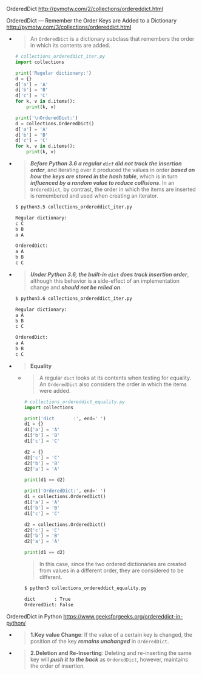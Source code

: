 
OrderedDict http://pymotw.com/2/collections/ordereddict.html

OrderedDict — Remember the Order Keys are Added to a Dictionary http://pymotw.com/3/collections/ordereddict.html
- > An `OrderedDict` is a dictionary subclass that remembers the order in which its contents are added.
  ```py
  # collections_ordereddict_iter.py
  import collections
  
  print('Regular dictionary:')
  d = {}
  d['a'] = 'A'
  d['b'] = 'B'
  d['c'] = 'C'
  for k, v in d.items():
      print(k, v)
  
  print('\nOrderedDict:')
  d = collections.OrderedDict()
  d['a'] = 'A'
  d['b'] = 'B'
  d['c'] = 'C'
  for k, v in d.items():
      print(k, v)
  ```
- > ***Before Python 3.6 a regular `dict` did not track the insertion order***, and iterating over it produced the values in order ***based on how the keys are stored in the hash table***, which is in turn ***influenced by a random value to reduce collisions***. In an `OrderedDict`, by contrast, the order in which the items are inserted is remembered and used when creating an iterator.
  ```sh
  $ python3.5 collections_ordereddict_iter.py
  
  Regular dictionary:
  c C
  b B
  a A
  
  OrderedDict:
  a A
  b B
  c C
  ```
- > ***Under Python 3.6, the built-in `dict` does track insertion order***, although this behavior is a side-effect of an implementation change and ***should not be relied on***.
  ```sh
  $ python3.6 collections_ordereddict_iter.py
  
  Regular dictionary:
  a A
  b B
  c C
  
  OrderedDict:
  a A
  b B
  c C
  ```
- > **Equality**
  * > A regular `dict` looks at its contents when testing for equality. An `OrderedDict` also considers the order in which the items were added.
    ```py
    # collections_ordereddict_equality.py
    import collections
    
    print('dict       :', end=' ')
    d1 = {}
    d1['a'] = 'A'
    d1['b'] = 'B'
    d1['c'] = 'C'
    
    d2 = {}
    d2['c'] = 'C'
    d2['b'] = 'B'
    d2['a'] = 'A'
    
    print(d1 == d2)
    
    print('OrderedDict:', end=' ')
    d1 = collections.OrderedDict()
    d1['a'] = 'A'
    d1['b'] = 'B'
    d1['c'] = 'C'
    
    d2 = collections.OrderedDict()
    d2['c'] = 'C'
    d2['b'] = 'B'
    d2['a'] = 'A'
    
    print(d1 == d2)
    ```
    > In this case, since the two ordered dictionaries are created from values in a different order, they are considered to be different.
    ```sh
    $ python3 collections_ordereddict_equality.py

    dict       : True
    OrderedDict: False
    ```

OrderedDict in Python https://www.geeksforgeeks.org/ordereddict-in-python/
- > **1.Key value Change**: If the value of a certain key is changed, the position of the key ***remains unchanged*** in `OrderedDict`.
- > **2.Deletion and Re-Inserting**: Deleting and re-inserting the same key will ***push it to the back*** as `OrderedDict`, however, maintains the order of insertion.
